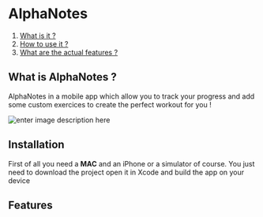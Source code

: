 # AlphaNotes

 1. [What is it ?](#what-is-alphanotes-?)
 2. [How to use it ?](#installation)
 3. [What are the actual features ?](#features)

## What is AlphaNotes ?
AlphaNotes in a mobile app which allow you to track your progress and add some custom exercices to create the perfect workout for you !

![enter image description here](https://p16-sign.tiktokcdn-us.com/tos-useast5-avt-0068-tx/84428eae99c40b78a6d7dccd6805fc76~c5_720x720.jpeg?x-expires=1652742000&x-signature=I7ifcF3HMpP%2bNGtocsfAm5fmaho=)

## Installation 

First of all you need a **MAC** and an iPhone or a simulator of course. You just need to download the project open it in Xcode and build the app on your device

## Features


